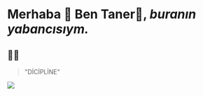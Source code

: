 # Merhaba 👋  **Ben Taner**🦈, _buranın yabancısıym._
## 🥷🏾
> "DİCİPLİNE"
<img src="https://pbs.twimg.com/media/FMY0aWuXsAkMLLB?format=jpg&name=large">
<!--
**tanerats/tanerats** is a ✨ _special_ ✨ repository because its `README.md` (this file) appears on your GitHub profile.

Here are some ideas to get you started:

- 🔭 I’m currently working on ...
- 🌱 I’m currently learning ...
- 👯 I’m looking to collaborate on ...
- 🤔 I’m looking for help with ...
- 💬 Ask me about ...
- 📫 How to reach me: ...
- 😄 Pronouns: ...
- ⚡ Fun fact: ...
-->
